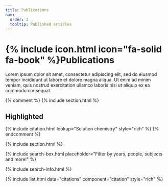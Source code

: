 ```yaml
---
title: Publications
nav:
  order: 3
  tooltip: Published articles
---
```


# {% include icon.html icon="fa-solid fa-book" %}Publications

Lorem ipsum dolor sit amet, consectetur adipiscing elit, sed do eiusmod tempor incididunt ut labore et dolore magna aliqua.
Ut enim ad minim veniam, quis nostrud exercitation ullamco laboris nisi ut aliquip ex ea commodo consequat.

{% comment %}
{% include section.html %}

## Highlighted

{% include citation.html lookup="Solution chemistry" style="rich" %}
{% endcomment %}

{% include section.html %}

{% include search-box.html placeholder="Filter by years, people, subjects and more!" %}

{% include search-info.html %}

{% include list.html data="citations" component="citation" style="rich" %}
